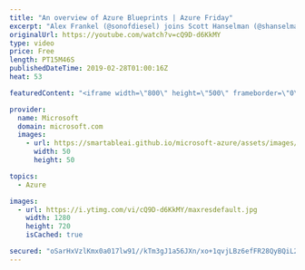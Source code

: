 ```yaml
---
title: "An overview of Azure Blueprints | Azure Friday"
excerpt: "Alex Frankel (@sonofdiesel) joins Scott Hanselman (@shanselman) to discuss Azure Blueprints. Environment creation can be a long and error prone process. Azure Blueprints helps you deploy and update cloud environments in a repeatable manner using composable artifacts such as policies, role-based access"
originalUrl: https://youtube.com/watch?v=cQ9D-d6KkMY
type: video
price: Free
length: PT15M46S
publishedDateTime: 2019-02-28T01:00:16Z
heat: 53

featuredContent: "<iframe width=\"800\" height=\"500\" frameborder=\"0\" src=\"https://www.youtube.com/embed/cQ9D-d6KkMY\" allow=\"accelerometer; autoplay; encrypted-media; gyroscope; picture-in-picture\" allowfullscreen></iframe>"

provider:
  name: Microsoft
  domain: microsoft.com
  images:
    - url: https://smartableai.github.io/microsoft-azure/assets/images/organizations/microsoft.com-50x50.jpg
      width: 50
      height: 50

topics:
  - Azure

images:
  - url: https://i.ytimg.com/vi/cQ9D-d6KkMY/maxresdefault.jpg
    width: 1280
    height: 720
    isCached: true

secured: "oSarHxVzlKmx0a017lw91//kTm3gJ1a56JXn/xo+1qvjLBz6efFR28QyBQiL2grNE8ioSBGOL+2Uahv3zgi5qP1HbbbEIlSldMlKcUMMV8u+skqgeTnYTys8d1SGFAf+Eo95SRKR7pUUPhrm7VZkNF1ZKKU/yVWK8CKhhSB2q09w/a97MThh/l7V1Q0mtJIzv86rbeXPrGa4btoowRtWjrqF89P9yBxy4PLJBivcwgXF9NZdFX8KFi+XJ7PPs6kbSfjIs9fE+mPtPFQn7ctIvVOL+OqQ1axQNdfIAXMXhouIrdjv+ssJcKKOhwcYsKXCIB0p9udF/pGCg6r8H1wOOQkf2cama8bNTQKYdKAYpVRQRVzQBilFAEDIkiSPDCrUAboH7LZAFCMV0k9vdd70WR3QutLTti2MXCxjs+eAkVQ=;fnd/xS2ArSpIVLEYfRdr6Q=="
---
```


